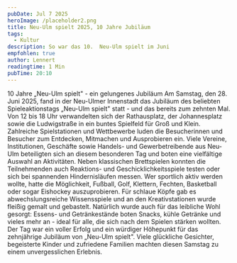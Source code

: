 ```yaml
---
pubDate: Jul 7 2025
heroImage: /placeholder2.png
title: Neu-Ulm spielt 2025, 10 Jahre Jubiläum
tags:
  - Kultur
description: So war das 10.  Neu-Ulm spielt im Juni
empfohlen: true
author: Lennert
readingtime: 1 Min
pubTime: 20:10
---
```


10 Jahre „Neu-Ulm spielt" - ein gelungenes Jubiläum
Am Samstag, den 28. Juni 2025, fand in der Neu-Ulmer Innenstadt das Jubiläum des beliebten Spieleaktionstags „Neu-Ulm spielt" statt - und das bereits zum zehnten Mal. Von 12 bis 18 Uhr
verwandelten sich der Rathausplatz, der Johannesplatz sowie die Ludwigstraße in ein buntes Spielfeld für Groß und Klein.
Zahlreiche Spielstationen und Wettbewerbe luden die Besucherinnen und Besucher zum Entdecken, Mitmachen und Ausprobieren ein. Viele Vereine, Institutionen, Geschäfte sowie Handels- und Gewerbetreibende aus Neu-Ulm beteiligten sich an diesem besonderen Tag und boten eine vielfältige
Auswahl an Aktivitäten.
Neben klassischen Brettspielen konnten die Teilnehmenden auch Reaktions- und Geschicklichkeitsspiele testen oder sich bei spannenden Hindernisläufen messen. Wer sportlich aktiv werden wollte, hatte die Möglichkeit, Fußball, Golf, Klettern, Fechten, Basketball oder sogar Eishockey auszuprobieren. Für schlaue Köpfe gab es abwechslungsreiche Wissensspiele und an den Kreativstationen wurde fleißig gemalt und gebastelt.
Natürlich wurde auch für das leibliche Wohl gesorgt: Essens- und Getränkestände boten Snacks, kühle Getränke und vieles mehr an - ideal für alle, die sich nach dem Spielen stärken wollten.
Der Tag war ein voller Erfolg und ein würdiger Höhepunkt für das zehnjährige Jubiläum von „Neu-Ulm spielt". Viele glückliche Gesichter, begeisterte Kinder und zufriedene Familien machten diesen Samstag zu einem unvergesslichen Erlebnis.
